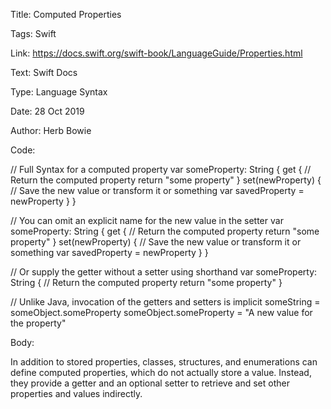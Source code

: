 Title:  Computed Properties

Tags:   Swift

Link:   https://docs.swift.org/swift-book/LanguageGuide/Properties.html

Text:   Swift Docs

Type:   Language Syntax

Date:   28 Oct 2019

Author: Herb Bowie

Code: 

// Full Syntax for a computed property
var someProperty: String {
	get {
		// Return the computed property
		return "some property"
	}
	set(newProperty) {
		// Save the new value or transform it or something
		var savedProperty = newProperty
	}
}

// You can omit an explicit name for the new value in the setter
var someProperty: String {
	get {
		// Return the computed property
		return "some property"
	}
	set(newProperty) {
		// Save the new value or transform it or something
		var savedProperty = newProperty
	}
}

// Or supply the getter without a setter using shorthand
var someProperty: String {
	// Return the computed property
	return "some property"
}

// Unlike Java, invocation of the getters and setters is implicit
someString = someObject.someProperty
someObject.someProperty = "A new value for the property"

Body: 

In addition to stored properties, classes, structures, and enumerations can define computed properties, which do not actually store a value. Instead, they provide a getter and an optional setter to retrieve and set other properties and values indirectly.
